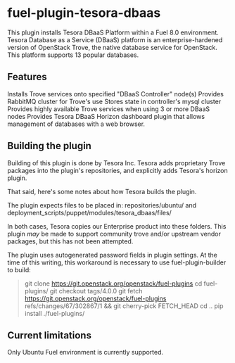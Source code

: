 fuel-plugin-tesora-dbaas
========================

This plugin installs Tesora DBaaS Platform within a Fuel 8.0 environment.
Tesora Database as a Service (DBaaS) platform is an enterprise-hardened version of OpenStack Trove, the native database service for OpenStack. 
This platform supports 13 popular databases.

Features
--------

Installs Trove services onto specified "DBaaS Controller" node(s)
Provides RabbitMQ cluster for Trove's use
Stores state in controller's mysql cluster
Provides highly available Trove services when using 3 or more DBaaS nodes
Provides Tesora DBaaS Horizon dashboard plugin that allows management of databases with a web browser.

Building the plugin
-------------------

Building of this plugin is done by Tesora Inc.
Tesora adds proprietary Trove packages into the plugin's repositories, and explicitly adds Tesora's horizon plugin.

That said, here's some notes about how Tesora builds the plugin.

The plugin expects files to be placed in:
repositories/ubuntu/ and
deployment_scripts/puppet/modules/tesora_dbaas/files/

In both cases, Tesora copies our Enterprise product into these folders.
This plugin *may* be made to support community trove and/or upstream vendor packages, but this has not been attempted.

The plugin uses autogenerated password fields in plugin settings.
At the time of this writing, this workaround is necessary to use fuel-plugin-builder to build:

> git clone  https://git.openstack.org/openstack/fuel-plugins
> cd fuel-plugins/
> git checkout tags/4.0.0
> git fetch https://git.openstack.org/openstack/fuel-plugins refs/changes/67/302867/1 && git cherry-pick FETCH_HEAD
> cd ..
> pip install ./fuel-plugins/


Current limitations
-------------------

Only Ubuntu Fuel environment is currently supported.
